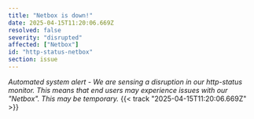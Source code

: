 ```yaml
---
title: "Netbox is down!"
date: 2025-04-15T11:20:06.669Z
resolved: false
severity: "disrupted"
affected: ["Netbox"]
id: "http-status-netbox"
section: issue
---
```


**Automated system alert* - We are sensing a disruption in our http-status monitor. This means that end users may experience issues with our "Netbox". This may be temporary.* {{< track "2025-04-15T11:20:06.669Z" >}}
